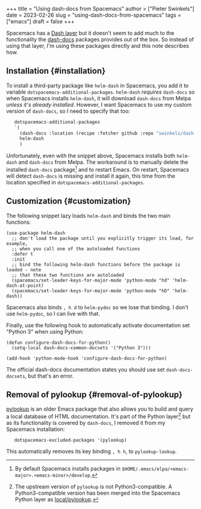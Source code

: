 +++
title = "Using dash-docs from Spacemacs"
author = ["Pieter Swinkels"]
date = 2023-02-26
slug = "using-dash-docs-from-spacemacs"
tags = ["emacs"]
draft = false
+++

Spacemacs has a [Dash layer](https://github.com/syl20bnr/spacemacs/tree/develop/layers/%2Breaders/dash) but it doesn't seem to add much to the functionality
the [dash-docs](https://github.com/dash-docs-el/helm-dash/blob/a599ec77d296c3725d684ebd241db9b96e3c975f/helm-dash.el#L40) packages provides out of the box. So instead of using that layer,
I'm using these packages directly and this note describes how.


## Installation {#installation}

To install a third-party package like `helm-dash` in Spacemacs, you add it to
variable `dotspacemacs-additional-packages`. `helm-dash` _requires_ `dash-docs`
so when Spacemacs installs `helm-dash`, it will download `dash-docs` from Melpa
_unless it's already installed_. However, I want Spacemacs to use my custom
version of `dash-docs`, so I need to specify that too:

```lisp
   dotspacemacs-additional-packages
   `(
     (dash-docs :location (recipe :fetcher github :repo "swinkels/dash-docs" :branch "avoid-cannot-open-message"))
     helm-dash
     )
```

Unfortunately, even with the snippet above, Spacemacs installs both `helm-dash`
and `dash-docs` from Melpa. The workaround is to manually delete the installed
`dash-docs` package[^fn:1] and to restart Emacs. On restart, Spacemacs will
detect `dash-docs` is missing and install it again, this time from the location
specified in `dotspacemacs-additional-packages`.


## Customization {#customization}

The following snippet lazy loads `helm-dash` and binds the two main functions:

```emacs-lisp
(use-package helm-dash
  ;; don't load the package until you explicitly trigger its load, for example,
  ;; when you call one of the autoloaded functions
  :defer t
  :init
  ;; bind the following helm-dash functions before the package is loaded - note
  ;; that these two functions are autoloaded
  (spacemacs/set-leader-keys-for-major-mode 'python-mode "hd" 'helm-dash-at-point)
  (spacemacs/set-leader-keys-for-major-mode 'python-mode "hD" 'helm-dash))
```

Spacemacs also binds `, h d` to `helm-pydoc` so we lose that binding. I don't
use `helm-pydoc`, so I can live with that.

Finally, use the following hook to automatically activate documentation set
"Python 3" when using Python:

```emacs-lisp
(defun configure-dash-docs-for-python()
  (setq-local dash-docs-common-docsets '("Python 3")))

(add-hook 'python-mode-hook 'configure-dash-docs-for-python)
```

The official dash-docs documentation states you should use set
`dash-docs-docsets`, but that's an error.


## Removal of pylookup {#removal-of-pylookup}

[pylookup](https://github.com/tsgates/pylookup) is an older Emacs package that also allows you to build and query a
local database of HTML documentation. It's part of the Python layer[^fn:2] but as
its functionality is covered by `dash-docs`, I removed it from my Spacemacs
installation:

```emacs-list
   dotspacemacs-excluded-packages '(pylookup)
```

This automatically removes its key binding `, h h`, to `pylookup-lookup`.

[^fn:1]: By default Spacemacs installs packages in
    `$HOME/.emacs/elpa/<emacs-major>.<emacs-minor>/develop`.
[^fn:2]: The upstream version of `pylookup` is not Python3-compatible. A
    Python3-compatible version has been merged into the Spacemacs Python layer as
    [local/pylookup](https://github.com/syl20bnr/spacemacs/tree/develop/layers/+lang/python/local/pylookup).
